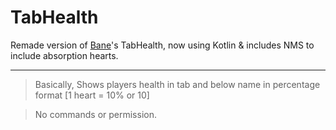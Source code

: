 # TabHealth
Remade version of [Bane](https://github.com/BaneOfSmite/TabHealth)'s TabHealth, now using Kotlin & includes NMS to include absorption hearts.

---
> Basically, Shows players health in tab and below name in percentage format [1 heart = 10% or 10]

> No commands or permission.
